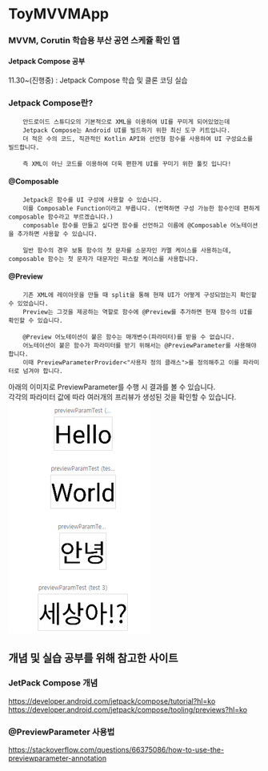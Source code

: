 # ToyMVVMApp
### MVVM, Corutin 학습용 부산 공연 스케쥴 확인 앱
#### Jetpack Compose 공부

11.30~(진행중) : Jetpack Compose 학습 및 클론 코딩 실습

### Jetpack Compose란?

        안드로이드 스튜디오의 기본적으로 XML을 이용하여 UI를 꾸미게 되어있었는데
        Jetpack Compose는 Android UI를 빌드하기 위한 최신 도구 키트입니다.
        더 적은 수의 코드, 직관적인 Kotlin API와 선언형 함수를 사용하여 UI 구성요소를 빌드합니다.

        즉 XML이 아닌 코드를 이용하여 더욱 편한게 UI를 꾸미기 위한 툴킷 입니다!

#### @Composable

        Jetpack은 함수를 UI 구성에 사용할 수 있습니다.
        이를 Composable Function이라고 부릅니다. (번역하면 구성 가능한 함수인데 편하게 composable 함수라고 부르겠습니다.)
        composable 함수를 만들고 싶다면 함수를 선언하고 이름에 @Composable 어노테이션을 추가하면 사용할 수 있습니다.
        
        일반 함수의 경우 보통 함수의 첫 문자를 소문자인 카멜 케이스를 사용하는데, composable 함수는 첫 문자가 대문자인 파스칼 케이스를 사용합니다.

#### @Preview

        기존 XML에 레이아웃을 만들 때 split을 통해 현재 UI가 어떻게 구성되었는지 확인할 수 있었습니다.
        Preview는 그것을 제공하는 역할로 함수에 @Preview를 추가하면 현재 함수의 UI를 확인할 수 있습니다.

        @Preview 어노테이션이 붙은 함수는 매개변수(파라미터)를 받을 수 없습니다.
        어노테이션이 붙은 함수가 파라미터를 받기 위해서는 @PreviewParameter를 사용해야합니다.
        이때 PreviewParameterProvider<"사용자 정의 클래스">를 정의해주고 이를 파라미터로 넘겨야 합니다.

아래의 이미지로 PreviewParameter를 수행 시 결과를 볼 수 있습니다.<br>
각각의 파라미터 값에 따라 여러개의 프리뷰가 생성된 것을 확인할 수 있습니다.<br>
<img src="./result_capture/previewParmameter.png">
        

## 개념 및 실습 공부를 위해 참고한 사이트
### JetPack Compose 개념
https://developer.android.com/jetpack/compose/tutorial?hl=ko
https://developer.android.com/jetpack/compose/tooling/previews?hl=ko

### @PreviewParameter 사용법
https://stackoverflow.com/questions/66375086/how-to-use-the-previewparameter-annotation

